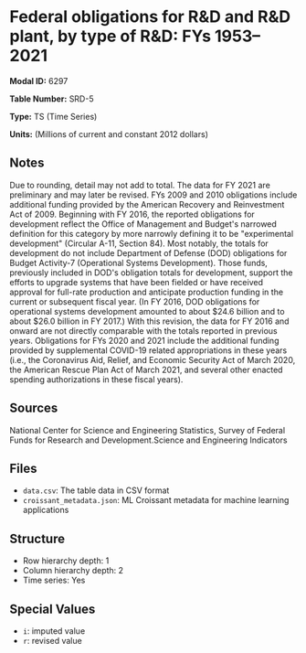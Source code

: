 # Federal obligations for R&D and R&D plant, by type of R&D: FYs 1953–2021

**Modal ID:** 6297

**Table Number:** SRD-5

**Type:** TS (Time Series)

**Units:** (Millions of current and constant 2012 dollars)

## Notes

Due to rounding, detail may not add to total. The data for FY 2021 are preliminary and may later be revised. FYs 2009 and 2010 obligations include additional funding provided by the American Recovery and Reinvestment Act of 2009. Beginning with FY 2016, the reported obligations for development reflect the Office of Management and Budget's narrowed definition for this category by more narrowly defining it to be "experimental&hairsp; development" (Circular A-11, Section 84). Most notably, the totals for development do not include Department of Defense (DOD) obligations for Budget Activity-7 (Operational Systems Development). Those funds, previously included in DOD's obligation totals for development, support the efforts to upgrade systems that have been fielded or have received approval for full-rate production and anticipate production funding in the current or subsequent fiscal year. (In FY 2016, DOD obligations for operational systems development amounted to about $24.6 billion and to about $26.0 billion in FY 2017.) With this revision, the data for FY 2016 and onward are not directly comparable with the totals reported in previous years. Obligations for FYs 2020 and 2021 include the additional funding provided by supplemental COVID-19 related appropriations in these years (i.e., the Coronavirus Aid, Relief, and Economic Security Act of March 2020, the American Rescue Plan Act of March 2021, and several other enacted spending authorizations in these fiscal years).

## Sources

National Center for Science and Engineering Statistics, Survey of Federal Funds for Research and Development.Science and Engineering Indicators

## Files

- `data.csv`: The table data in CSV format
- `croissant_metadata.json`: ML Croissant metadata for machine learning applications

## Structure

- Row hierarchy depth: 1
- Column hierarchy depth: 2
- Time series: Yes

## Special Values

- `i`: imputed value
- `r`: revised value
